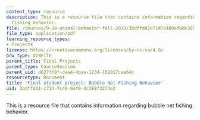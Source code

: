```yaml
---
content_type: resource
description: This is a resource file that contains information regarding bubble net
  fishing behavior.
file: /courses/9-20-animal-behavior-fall-2013/3bdffdd1c71d7c409af0dc388f3273e3_MIT9_20F13_Anonymous.pdf
file_type: application/pdf
learning_resource_types:
- Projects
license: https://creativecommons.org/licenses/by-nc-sa/4.0/
ocw_type: OCWFile
parent_title: Final Projects
parent_type: CourseSection
parent_uid: d627ff0f-dae4-4baa-1234-102017cae64c
resourcetype: Document
title: 'Final student project: Bubble Net Fishing Behavior'
uid: 3bdffdd1-c71d-7c40-9af0-dc388f3273e3
---
```

This is a resource file that contains information regarding bubble net fishing behavior.